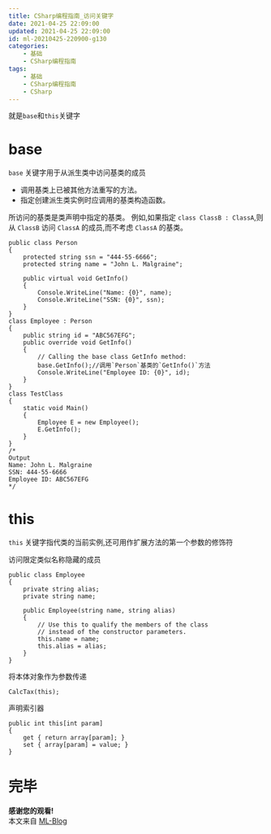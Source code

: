 ```yaml
---
title: CSharp编程指南_访问关键字
date: 2021-04-25 22:09:00
updated: 2021-04-25 22:09:00
id: ml-20210425-220900-g130
categories:
	- 基础
	- CSharp编程指南
tags: 
	- 基础
	- CSharp编程指南
	- CSharp
---
```


就是`base`和`this`关键字

<!--more-->

# base

`base` 关键字用于从派生类中访问基类的成员
* 调用基类上已被其他方法重写的方法。
* 指定创建派生类实例时应调用的基类构造函数。

所访问的基类是类声明中指定的基类。 例如,如果指定 `class ClassB : ClassA`,则从 `ClassB` 访问 `ClassA` 的成员,而不考虑 `ClassA` 的基类。

```CSharp
public class Person
{
    protected string ssn = "444-55-6666";
    protected string name = "John L. Malgraine";

    public virtual void GetInfo()
    {
        Console.WriteLine("Name: {0}", name);
        Console.WriteLine("SSN: {0}", ssn);
    }
}
class Employee : Person
{
    public string id = "ABC567EFG";
    public override void GetInfo()
    {
        // Calling the base class GetInfo method:
        base.GetInfo();//调用`Person`基类的`GetInfo()`方法
        Console.WriteLine("Employee ID: {0}", id);
    }
}
class TestClass
{
    static void Main()
    {
        Employee E = new Employee();
        E.GetInfo();
    }
}
/*
Output
Name: John L. Malgraine
SSN: 444-55-6666
Employee ID: ABC567EFG
*/
```

# this

`this` 关键字指代类的当前实例,还可用作扩展方法的第一个参数的修饰符

访问限定类似名称隐藏的成员
```CSharp
public class Employee
{
    private string alias;
    private string name;

    public Employee(string name, string alias)
    {
        // Use this to qualify the members of the class
        // instead of the constructor parameters.
        this.name = name;
        this.alias = alias;
    }
}
```

将本体对象作为参数传递
```CSharp
CalcTax(this);
```

声明索引器
```CSharp
public int this[int param]
{
    get { return array[param]; }
    set { array[param] = value; }
}
```

# 完毕

**感谢您的观看!**  
本文来自 [ML-Blog][ML-Blog_Link]

<!-- 图片 -->

<!-- 链接 -->

<!-- 水印 -->
[ML-Blog_Link]:https://userminghaoli.github.io/ "我的博客"
